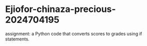 # Ejiofor-chinaza-precious-2024704195
assignment: a Python code that converts scores to grades using if statements.

